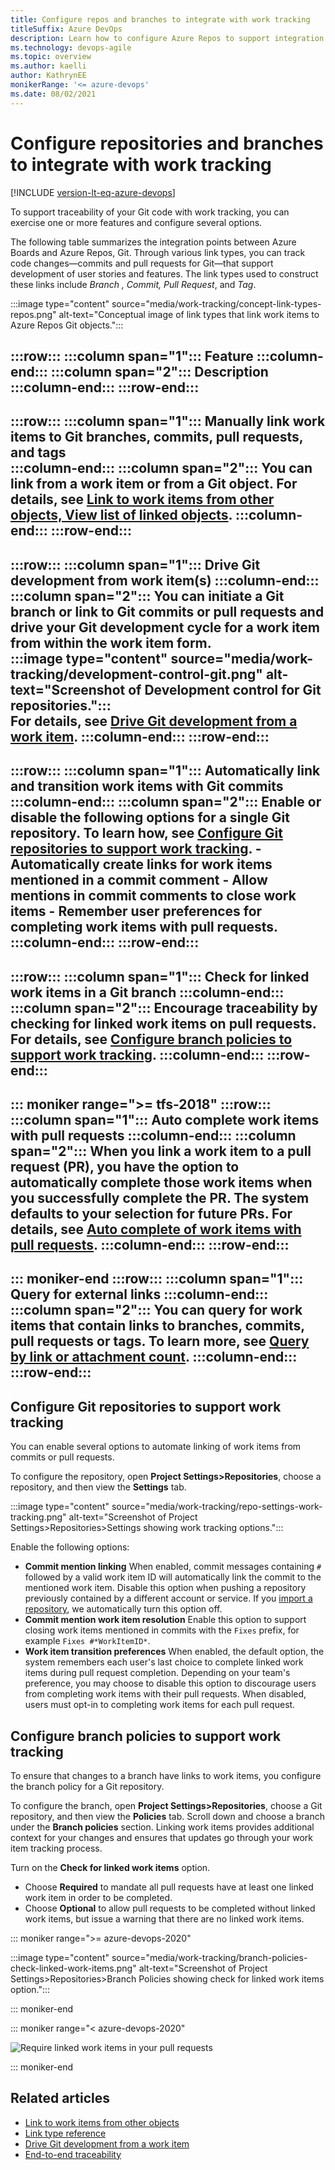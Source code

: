 ```yaml
---
title: Configure repos and branches to integrate with work tracking
titleSuffix: Azure DevOps
description: Learn how to configure Azure Repos to support integration with Azure Boards and work tracking 
ms.technology: devops-agile 
ms.topic: overview
ms.author: kaelli
author: KathrynEE
monikerRange: '<= azure-devops'
ms.date: 08/02/2021
---
```

 
# Configure repositories and branches to integrate with work tracking  

[!INCLUDE [version-lt-eq-azure-devops](../../includes/version-lt-eq-azure-devops.md)]

To support traceability of your Git code with work tracking, you can exercise one or more features and configure several options.  
 

The following table summarizes the integration points between Azure Boards and Azure Repos, Git. Through various link types, you can track code changes&mdash;commits and pull requests for Git&mdash;that support development of user stories and features. The link types used to construct these links include *Branch , Commit, Pull Request*, and *Tag*. 

:::image type="content" source="media/work-tracking/concept-link-types-repos.png" alt-text="Conceptual image of link types that link work items to Azure Repos Git objects."::: 


:::row:::
   :::column span="1":::
      **Feature**
   :::column-end::: 
   :::column span="2":::
      **Description**
   :::column-end:::
:::row-end:::
---
:::row:::
   :::column span="1":::
      Manually link work items to Git branches, commits, pull requests, and tags  
   :::column-end::: 
   :::column span="2":::
      You can link from a work item or from a Git object. For details, see [Link to work items from other objects, View list of linked objects](../../notifications/add-links-to-work-items.md#view-list-links).
   :::column-end:::
:::row-end:::
---
:::row:::
   :::column span="1":::
      Drive Git development from work item(s) 
   :::column-end::: 
   :::column span="2":::
      You can initiate a Git branch or link to Git commits or pull requests and drive your Git development cycle for a work item from within the work item form.  
      :::image type="content" source="media/work-tracking/development-control-git.png" alt-text="Screenshot of Development control for Git repositories.":::  
      For details, see [Drive Git development from a work item](../../boards/backlogs/connect-work-items-to-git-dev-ops.md?toc=/azure/devops/repos/toc.json&bc=/azure/devops/repos/breadcrumb/toc.json).
   :::column-end:::
:::row-end:::
---
:::row:::
   :::column span="1":::
      Automatically link and transition work items with Git commits  
   :::column-end::: 
   :::column span="2":::
     Enable or disable the following options for a single Git repository. To learn how, see [Configure Git repositories to support work tracking](#configure-git-repos).
      - Automatically create links for work items mentioned in a commit comment 
      - Allow mentions in commit comments to close work items 
      - Remember user preferences for completing work items with pull requests. 
   :::column-end:::
:::row-end:::
---
:::row:::
   :::column span="1":::
      Check for linked work items in a Git branch
   :::column-end::: 
   :::column span="2":::
      Encourage traceability by checking for linked work items on pull requests. For details, see [Configure branch policies to support work tracking](#configure-branch-policies).
   :::column-end:::
:::row-end:::
---
::: moniker range=">= tfs-2018"
:::row:::
   :::column span="1":::
      Auto complete work items with pull requests
   :::column-end::: 
   :::column span="2":::
      When you link a work item to a pull request (PR), you have the option to automatically complete those work items when you successfully complete the PR. The system defaults to your selection for future PRs. For details, see [Auto complete of work items with pull requests](../../boards/work-items/auto-complete-work-items-pull-requests.md).
   :::column-end:::
:::row-end:::
--- 
::: moniker-end
:::row:::
   :::column span="1":::
      Query for external links 
   :::column-end::: 
   :::column span="2":::
      You can query for work items that contain links to branches, commits, pull requests or tags. To learn more, see [Query by link or attachment count](../../boards/queries/linking-attachments.md). 
   :::column-end:::
:::row-end:::
--- 

<a id="configure-git-repos" />

## Configure Git repositories to support work tracking 

You can enable several options to automate linking of work items from commits or pull requests. 

To configure the repository, open **Project Settings>Repositories**, choose a repository, and then view the **Settings** tab. 

:::image type="content" source="media/work-tracking/repo-settings-work-tracking.png" alt-text="Screenshot of Project Settings>Repositories>Settings showing work tracking options."::: 

Enable the following options: 

- **Commit mention linking**
	When enabled, commit messages containing `#` followed by a valid work item ID will automatically link the commit to the mentioned work item. Disable this option when pushing a repository previously contained by a different account or service. If you [import a repository](import-git-repository.md), we automatically turn this option off.
- **Commit mention work item resolution**
	Enable this option to support closing work items mentioned in commits with the `Fixes` prefix, for example `Fixes #*WorkItemID*`. 
- **Work item transition preferences**
	When enabled, the default option, the system remembers each user's last choice to complete linked work items during pull request completion. Depending on your team's preference, you may choose to disable this option to discourage users from completing work items with their pull requests. When disabled, users must opt-in to completing work items for each pull request. 


<a id="configure-branch-policies" />

## Configure branch policies to support work tracking

To ensure that changes to a branch have links to work items, you configure the branch policy for a Git repository. 


To configure the branch, open **Project Settings>Repositories**, choose a Git  repository, and then view the **Policies** tab. Scroll down and choose a branch under the **Branch policies** section. Linking work items provides additional context for your changes and ensures that updates go through your work item tracking process.

Turn on the **Check for linked work items** option. 
- Choose **Required** to mandate all pull requests have at least one linked work item in order to be completed. 
- Choose **Optional** to allow pull requests to be completed without linked work items, but issue a warning that there are no linked work items.  



::: moniker range=">= azure-devops-2020"

:::image type="content" source="media/work-tracking/branch-policies-check-linked-work-items.png" alt-text="Screenshot of Project Settings>Repositories>Branch Policies showing check for linked work items option."::: 

::: moniker-end

::: moniker range="< azure-devops-2020"

![Require linked work items in your pull requests](media/branch-policies/work-item-linking-2018.png)

::: moniker-end

## Related articles

- [Link to work items from other objects](../../notifications/add-links-to-work-items.md#view-list-links)  
- [Link type reference](../../boards/queries/link-type-reference.md) 
- [Drive Git development from a work item](../../boards/backlogs/connect-work-items-to-git-dev-ops.md?toc=/azure/devops/repos/toc.json&bc=/azure/devops/repos/breadcrumb/toc.json) 
- [End-to-end traceability](../../cross-service/end-to-end-traceability.md) 
